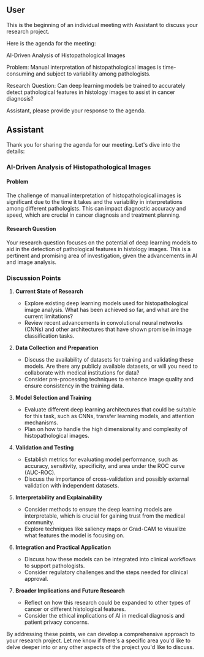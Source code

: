 ## User

This is the beginning of an individual meeting with Assistant to discuss your research project.

Here is the agenda for the meeting:

AI-Driven Analysis of Histopathological Images

Problem: Manual interpretation of histopathological images is time-consuming and subject to variability among pathologists.

Research Question: Can deep learning models be trained to accurately detect pathological features in histology images to assist in cancer diagnosis?

Assistant, please provide your response to the agenda.

## Assistant

Thank you for sharing the agenda for our meeting. Let's dive into the details:

### AI-Driven Analysis of Histopathological Images

#### Problem
The challenge of manual interpretation of histopathological images is significant due to the time it takes and the variability in interpretations among different pathologists. This can impact diagnostic accuracy and speed, which are crucial in cancer diagnosis and treatment planning.

#### Research Question
Your research question focuses on the potential of deep learning models to aid in the detection of pathological features in histology images. This is a pertinent and promising area of investigation, given the advancements in AI and image analysis.

### Discussion Points

1. **Current State of Research**
   - Explore existing deep learning models used for histopathological image analysis. What has been achieved so far, and what are the current limitations?
   - Review recent advancements in convolutional neural networks (CNNs) and other architectures that have shown promise in image classification tasks.

2. **Data Collection and Preparation**
   - Discuss the availability of datasets for training and validating these models. Are there any publicly available datasets, or will you need to collaborate with medical institutions for data?
   - Consider pre-processing techniques to enhance image quality and ensure consistency in the training data.

3. **Model Selection and Training**
   - Evaluate different deep learning architectures that could be suitable for this task, such as CNNs, transfer learning models, and attention mechanisms.
   - Plan on how to handle the high dimensionality and complexity of histopathological images.

4. **Validation and Testing**
   - Establish metrics for evaluating model performance, such as accuracy, sensitivity, specificity, and area under the ROC curve (AUC-ROC).
   - Discuss the importance of cross-validation and possibly external validation with independent datasets.

5. **Interpretability and Explainability**
   - Consider methods to ensure the deep learning models are interpretable, which is crucial for gaining trust from the medical community.
   - Explore techniques like saliency maps or Grad-CAM to visualize what features the model is focusing on.

6. **Integration and Practical Application**
   - Discuss how these models can be integrated into clinical workflows to support pathologists.
   - Consider regulatory challenges and the steps needed for clinical approval.

7. **Broader Implications and Future Research**
   - Reflect on how this research could be expanded to other types of cancer or different histological features.
   - Consider the ethical implications of AI in medical diagnosis and patient privacy concerns.

By addressing these points, we can develop a comprehensive approach to your research project. Let me know if there's a specific area you'd like to delve deeper into or any other aspects of the project you'd like to discuss.

